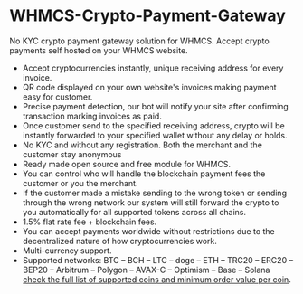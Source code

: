 # WHMCS-Crypto-Payment-Gateway
No KYC crypto payment gateway solution for WHMCS. Accept crypto payments self hosted on your WHMCS website.

* Accept cryptocurrencies instantly, unique receiving address for every invoice.
* QR code displayed on your own website's invoices making payment easy for customer.
* Precise payment detection, our bot will notify your site after confirming transaction marking invoices as paid.
* Once customer send to the specified receiving address, crypto will be instantly forwarded to your specified wallet without any delay or holds.
* No KYC and without any registration. Both the merchant and the customer stay anonymous
* Ready made open source and free module for WHMCS.
* You can control who will handle the blockchain payment fees the customer or you the merchant.
* If the customer made a mistake sending to the wrong token or sending through the wrong network our system will still forward the crypto to you automatically for all supported tokens across all chains.
* 1.5% flat rate fee + blockchain fees.
* You can accept payments worldwide without restrictions due to the decentralized nature of how cryptocurrencies work.
* Multi-currency support.
* Supported networks: BTC – BCH – LTC – doge – ETH – TRC20 – ERC20 – BEP20 – Arbitrum – Polygon – AVAX-C – Optimism – Base – Solana [check the full list of supported coins and minimum order value per coin](https://paygate.to/crypto-payment-gateway-no-kyc-instant-payouts/#minimumorder).
